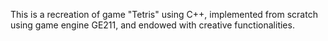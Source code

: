 This is a recreation of game "Tetris" using C++, implemented from scratch using game engine GE211, and endowed with creative functionalities.
